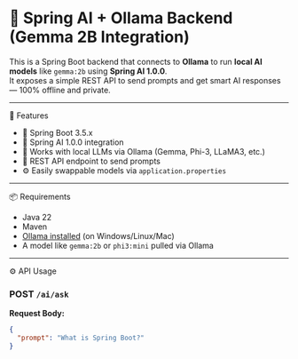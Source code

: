 # 🧠 Spring AI + Ollama Backend (Gemma 2B Integration)

This is a Spring Boot backend that connects to **Ollama** to run **local AI models** like `gemma:2b` using **Spring AI 1.0.0**.  
It exposes a simple REST API to send prompts and get smart AI responses — 100% offline and private.

---

🚀 Features

- 🔗 Spring Boot 3.5.x
- 🤖 Spring AI 1.0.0 integration
- 🧩 Works with local LLMs via Ollama (Gemma, Phi-3, LLaMA3, etc.)
- 💬 REST API endpoint to send prompts
- ⚙️ Easily swappable models via `application.properties`

---

📦 Requirements

- Java 22
- Maven
- [Ollama installed](https://ollama.com/download) (on Windows/Linux/Mac)
- A model like `gemma:2b` or `phi3:mini` pulled via Ollama

---

⚙️ API Usage

### POST `/ai/ask`

**Request Body:**
```json
{
  "prompt": "What is Spring Boot?"
}


